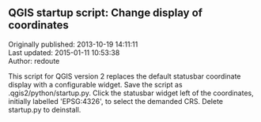 ## QGIS startup script: Change display of coordinates  
Originally published: 2013-10-19 14:11:11  
Last updated: 2015-01-11 10:53:38  
Author: redoute   
  
This script for QGIS version 2 replaces the default statusbar coordinate display with a configurable widget. Save the script as .qgis2/python/startup.py. Click the statusbar widget left of the coordinates, initially labelled 'EPSG:4326', to select the demanded CRS. Delete startup.py to deinstall.